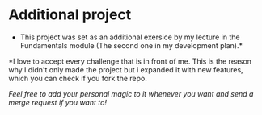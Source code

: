 # Additional project

* This project was set as an additional exersice by my lecture in the Fundamentals module (The second one in my development plan).* 

*I love to accept every challenge that is in front of me. This is the reason why I didn't only made the project but i expanded it with new features, which you can check if you fork the repo. 

*Feel free to add your personal magic to it whenever you want and send a merge request if you want to!*

